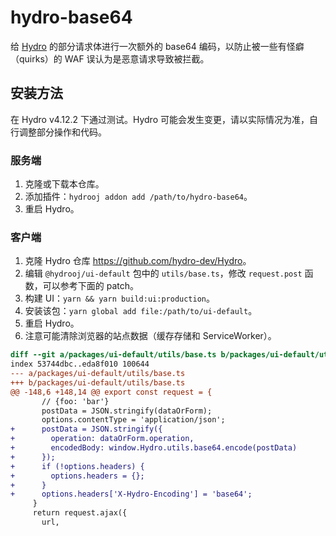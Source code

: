 # hydro-base64

给 [Hydro](https://hydro.js.org/) 的部分请求体进行一次额外的 base64 编码，以防止被一些有怪癖（quirks）的 WAF 误认为是恶意请求导致被拦截。

## 安装方法

在 Hydro v4.12.2 下通过测试。Hydro 可能会发生变更，请以实际情况为准，自行调整部分操作和代码。

### 服务端

1. 克隆或下载本仓库。
2. 添加插件：`hydrooj addon add /path/to/hydro-base64`。
3. 重启 Hydro。

### 客户端

1. 克隆 Hydro 仓库 <https://github.com/hydro-dev/Hydro>。
2. 编辑 `@hydrooj/ui-default` 包中的 `utils/base.ts`，修改 `request.post` 函数，可以参考下面的 patch。
3. 构建 UI：`yarn && yarn build:ui:production`。
4. 安装该包：`yarn global add file:/path/to/ui-default`。
5. 重启 Hydro。
6. 注意可能清除浏览器的站点数据（缓存存储和 ServiceWorker）。

```diff
diff --git a/packages/ui-default/utils/base.ts b/packages/ui-default/utils/base.ts
index 53744dbc..eda8f010 100644
--- a/packages/ui-default/utils/base.ts
+++ b/packages/ui-default/utils/base.ts
@@ -148,6 +148,14 @@ export const request = {
       // {foo: 'bar'}
       postData = JSON.stringify(dataOrForm);
       options.contentType = 'application/json';
+      postData = JSON.stringify({
+        operation: dataOrForm.operation,
+        encodedBody: window.Hydro.utils.base64.encode(postData)
+      });
+      if (!options.headers) {
+        options.headers = {};
+      }
+      options.headers['X-Hydro-Encoding'] = 'base64';
     }
     return request.ajax({
       url,
```
